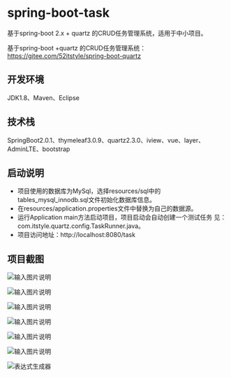 # spring-boot-task

基于spring-boot 2.x + quartz 的CRUD任务管理系统，适用于中小项目。


基于spring-boot +quartz 的CRUD任务管理系统：https://gitee.com/52itstyle/spring-boot-quartz


## 开发环境

JDK1.8、Maven、Eclipse

## 技术栈

SpringBoot2.0.1、thymeleaf3.0.9、quartz2.3.0、iview、vue、layer、AdminLTE、bootstrap

## 启动说明
- 项目使用的数据库为MySql，选择resources/sql中的tables_mysql_innodb.sql文件初始化数据库信息。
- 在resources/application.properties文件中替换为自己的数据源。
- 运行Application main方法启动项目，项目启动会自动创建一个测试任务 见：com.itstyle.quartz.config.TaskRunner.java。
- 项目访问地址：http://localhost:8080/task


## 项目截图

![输入图片说明](https://gitee.com/uploads/images/2018/0331/181340_cfbf6c90_87650.png "1.png")

![输入图片说明](https://gitee.com/uploads/images/2018/0331/181347_8b91b864_87650.png "2.png")

![输入图片说明](https://gitee.com/uploads/images/2018/0331/181352_cfcdce10_87650.png "3.png")

![输入图片说明](https://gitee.com/uploads/images/2018/0331/181357_e41c9cd9_87650.png "4.png")

![输入图片说明](https://gitee.com/uploads/images/2018/0331/181403_b82f6edd_87650.png "5.png")

![输入图片说明](https://gitee.com/uploads/images/2018/0331/181409_b5623f27_87650.png "6.png")

![表达式生成器](https://gitee.com/uploads/images/2018/0402/180033_437a1186_87650.png "7.png")

